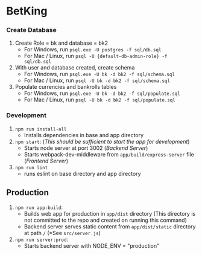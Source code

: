 # BetKing

### Create Database
1. Create Role = bk and database = bk2
    * For Windows, run `psql.exe -U postgres -f sql/db.sql`
    * For Mac / Linux, run `psql -U {default-db-admin-role} -f sql/db.sql`
2. With user and database created, create schema
    * For Windows, run `psql.exe -U bk -d bk2 -f sql/schema.sql`
    * For Mac / Linux, run `psql -U bk -d bk2 -f sql/schema.sql`
3. Populate currencies and bankrolls tables
    * For Windows, run `psql.exe -U bk -d bk2 -f sql/populate.sql`
    * For Mac / Linux, run `psql -U bk -d bk2 -f sql/populate.sql`

### Development
1. `npm run install-all`
    * Installs dependencies in base and app directory
2. `npm start`: (*This should be sufficient to start the app for development*)
    * Starts node server at port 3002 (*Backend Server*)
    * Starts webpack-dev-middleware from `app/build/express-server` file (*Frontend Server*)
3. `npm run lint`
    * runs eslint on base directory and app directory

## Production
1. `npm run app:build`:
    * Builds web app for production in `app/dist` directory (This directory is not committed to the repo and created on running this command)
    * Backend server serves static content from `app/dist/static` directory at path `/` (*See `src/server.js`)
2. `npm run server:prod`:
    * Starts backend server with NODE_ENV = "production"
